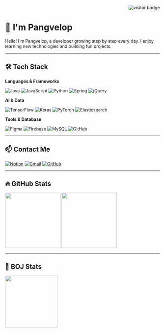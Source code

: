 <!-- visitor badge -->
<p align="right">
  <img src="https://visitor-badge.laobi.icu/badge?page_id=pangvelop.pangvelop" alt="visitor badge"/>
</p>

# 👋 I'm Pangvelop

Hello! I'm Pangvelop, a developer growing step by step every day.
I enjoy learning new technologies and building fun projects.

---

## 🛠️ Tech Stack

**Languages & Frameworks**
  
![Java](https://img.shields.io/badge/Java-007396?style=flat-square&logo=Java&logoColor=white)
![JavaScript](https://img.shields.io/badge/JavaScript-F7DF1E?style=flat-square&logo=JavaScript&logoColor=black)
![Python](https://img.shields.io/badge/Python-3776AB?style=flat-square&logo=Python&logoColor=white)
![Spring](https://img.shields.io/badge/Spring-6DB33F?style=flat-square&logo=Spring&logoColor=white)
![jQuery](https://img.shields.io/badge/jQuery-0769AD?style=flat-square&logo=jQuery&logoColor=white)

**AI & Data**

![TensorFlow](https://img.shields.io/badge/TensorFlow-FF6F00?style=flat-square&logo=TensorFlow&logoColor=white)
![Keras](https://img.shields.io/badge/Keras-D00000?style=flat-square&logo=Keras&logoColor=white)
![PyTorch](https://img.shields.io/badge/PyTorch-EE4C2C?style=flat-square&logo=PyTorch&logoColor=white)
![Elasticsearch](https://img.shields.io/badge/Elasticsearch-005571?style=flat-square&logo=Elasticsearch&logoColor=white)

**Tools & Database**

![Figma](https://img.shields.io/badge/Figma-F24E1E?style=flat-square&logo=Figma&logoColor=white)
![Firebase](https://img.shields.io/badge/Firebase-FFCA28?style=flat-square&logo=Firebase&logoColor=black)
![MySQL](https://img.shields.io/badge/MySQL-4479A1?style=flat-square&logo=MySQL&logoColor=white)
![GitHub](https://img.shields.io/badge/GitHub-181717?style=flat-square&logo=GitHub&logoColor=white)

---

## 📫 Contact Me

[![Notion](https://img.shields.io/badge/Notion-000000?style=flat-square&logo=Notion&logoColor=white)](https://hill-appeal-479.notion.site/GwangOh-Kim-8e1151fa24434839bf923abf2ba2d4d8?pvs=4)
[![Gmail](https://img.shields.io/badge/Gmail-EA4335?style=flat-square&logo=Gmail&logoColor=white)](mailto:kgo1285@gmail.com)
[![GitHub](https://img.shields.io/badge/GitHub-000000?style=flat-square&logo=GitHub&logoColor=white)](https://github.com/pangvelop)

---

## 🔥 GitHub Stats

<p align="left">
  <img src="https://github-readme-stats.vercel.app/api?username=pangvelop&show_icons=true&theme=tokyonight&custom_title=pangvelop's%20GitHub%20Stats" height="180"/>
  <img src="https://streak-stats.demolab.com?user=pangvelop&theme=tokyonight&mode=weekly" height="180"/>
</p>

---

## 🏅 BOJ Stats
  
<p align="left">
  <img src="https://mazassumnida.wtf/api/v2/generate_badge?boj=kgo103" height="170" />
</p>
